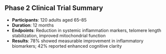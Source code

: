 ## Phase 2 Clinical Trial Summary

- **Participants**: 120 adults aged 65–85
- **Duration**: 12 months
- **Endpoints**: Reduction in systemic inflammation markers, telomere length stabilization, improved mitochondrial function
- **Results**: 78% showed measurable improvement in inflammatory biomarkers; 42% reported enhanced cognitive clarity
